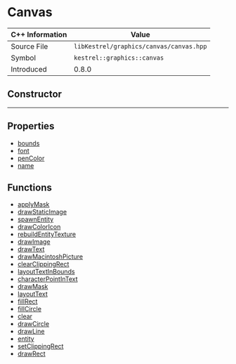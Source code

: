 
# Canvas

| C++ Information | Value |
| --- | --- |
| Source File | `libKestrel/graphics/canvas/canvas.hpp` |
| Symbol | `kestrel::graphics::canvas` |
| Introduced | 0.8.0 |

## Constructor

---

## Properties

 - [bounds](bounds.md)
 - [font](font.md)
 - [penColor](penColor.md)
 - [name](name.md)

## Functions

 - [applyMask](applyMask.md)
 - [drawStaticImage](drawStaticImage.md)
 - [spawnEntity](spawnEntity.md)
 - [drawColorIcon](drawColorIcon.md)
 - [rebuildEntityTexture](rebuildEntityTexture.md)
 - [drawImage](drawImage.md)
 - [drawText](drawText.md)
 - [drawMacintoshPicture](drawMacintoshPicture.md)
 - [clearClippingRect](clearClippingRect.md)
 - [layoutTextInBounds](layoutTextInBounds.md)
 - [characterPointInText](characterPointInText.md)
 - [drawMask](drawMask.md)
 - [layoutText](layoutText.md)
 - [fillRect](fillRect.md)
 - [fillCircle](fillCircle.md)
 - [clear](clear.md)
 - [drawCircle](drawCircle.md)
 - [drawLine](drawLine.md)
 - [entity](entity.md)
 - [setClippingRect](setClippingRect.md)
 - [drawRect](drawRect.md)

